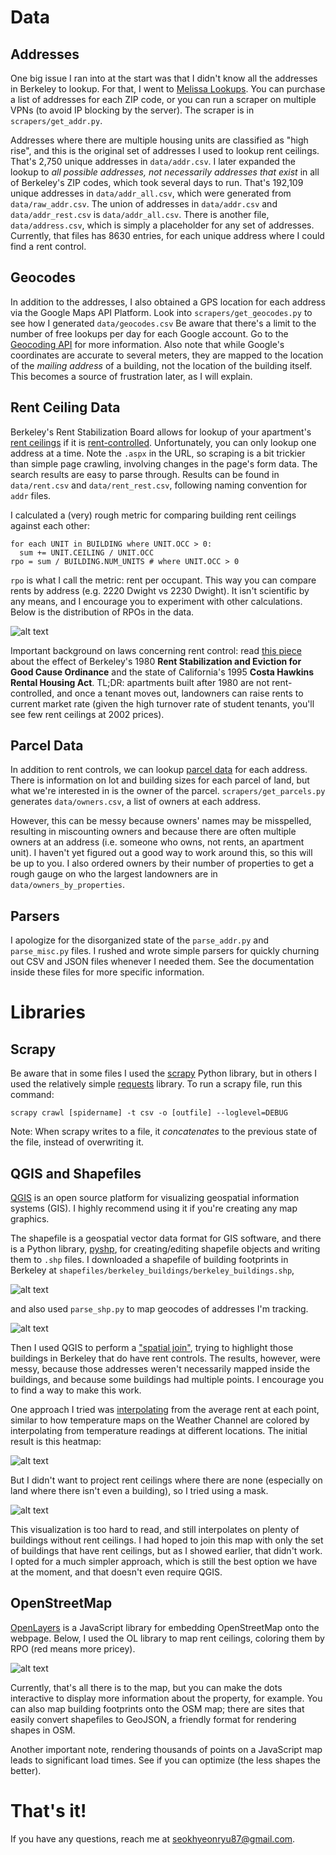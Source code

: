 # Data
## Addresses
One big issue I ran into at the start was that I didn't know all the addresses in Berkeley to lookup. For that, I went to [Melissa Lookups](https://www.melissadata.com/lookups/). You can purchase a list of addresses for each ZIP code, or you can run a scraper on multiple VPNs (to avoid IP blocking by the server). The scraper is in `scrapers/get_addr.py`.

Addresses where there are multiple housing units are classified as "high rise", and this is the original set of addresses I used to lookup rent ceilings. That's 2,750 unique addresses in `data/addr.csv`. I later expanded the lookup to _all possible addresses, not necessarily addresses that exist_ in all of Berkeley's ZIP codes, which took several days to run. That's 192,109 unique addresses in `data/addr_all.csv`, which were generated from `data/raw_addr.csv`. The union of addresses in `data/addr.csv` and `data/addr_rest.csv` is `data/addr_all.csv`. There is another file, `data/address.csv`, which is simply a placeholder for any set of addresses. Currently, that files has 8630 entries, for each unique address where I could find a rent control.

## Geocodes
In addition to the addresses, I also obtained a GPS location for each address via the Google Maps API Platform. Look into `scrapers/get_geocodes.py` to see how I generated `data/geocodes.csv` Be aware that there's a limit to the number of free lookups per day for each Google account. Go to the [Geocoding API](https://developers.google.com/maps/documentation/geocoding/intro) for more information. Also note that while Google's coordinates are accurate to several meters, they are mapped to the location of the _mailing address_ of a building, not the location of the building itself. This becomes a source of frustration later, as I will explain.

## Rent Ceiling Data
Berkeley's Rent Stabilization Board allows for lookup of your apartment's [rent ceilings](https://www.cityofberkeley.info/RentBoardUnitSearch.aspx) if it is [rent-controlled](https://www.cityofberkeley.info/Rent_Stabilization_Board/Home/Is_your_unit_covered_by_rent_control_.aspx). Unfortunately, you can only lookup one address at a time. Note the `.aspx` in the URL, so scraping is a bit trickier than simple page crawling, involving changes in the page's form data. The search results are easy to parse through. Results can be found in `data/rent.csv` and `data/rent_rest.csv`, following naming convention for `addr` files.

I calculated a (very) rough metric for comparing building rent ceilings against each other:
```
for each UNIT in BUILDING where UNIT.OCC > 0:
  sum += UNIT.CEILING / UNIT.OCC
rpo = sum / BUILDING.NUM_UNITS # where UNIT.OCC > 0
```
`rpo` is what I call the metric: rent per occupant. This way you can compare rents by address (e.g. 2220 Dwight vs 2230 Dwight). It isn't scientific by any means, and I encourage you to experiment with other calculations. Below is the distribution of RPOs in the data.

![alt text](images/rent_per_occupant.png "Distribution of Rent Per Occupant")

Important background on laws concerning rent control: read [this piece](http://www.berkeleyside.com/2018/06/06/berkeley-prepares-for-potential-repeal-of-costa-hawkins-rental-housing-act) about the effect of Berkeley's 1980 **Rent Stabilization and Eviction for Good Cause Ordinance** and the state of California's 1995 **Costa Hawkins Rental Housing Act**. TL;DR: apartments built after 1980 are not rent-controlled, and once a tenant moves out, landowners can raise rents to current market rate (given the high turnover rate of student tenants, you'll see few rent ceilings at 2002 prices).

## Parcel Data
In addition to rent controls, we can lookup [parcel data](https://www.cityofberkeley.info/ppop) for each address. There is information on lot and building sizes for each parcel of land, but what we're interested in is the owner of the parcel. `scrapers/get_parcels.py` generates `data/owners.csv`, a list of owners at each address.

However, this can be messy because owners' names may be misspelled, resulting in miscounting owners and because there are often multiple owners at an address (i.e. someone who owns, not rents, an apartment unit). I haven't yet figured out a good way to work around this, so this will be up to you. I also ordered owners by their number of properties to get a rough gauge on who the largest landowners are in `data/owners_by_properties`.

## Parsers
I apologize for the disorganized state of the `parse_addr.py` and `parse_misc.py` files. I rushed and wrote simple parsers for quickly churning out CSV and JSON files whenever I needed them. See the documentation inside these files for more specific information.

# Libraries
## Scrapy
Be aware that in some files I used the [scrapy](https://doc.scrapy.org/en/latest/intro/tutorial.html) Python library, but in others I used the relatively simple [requests](http://docs.python-requests.org/en/master/) library. To run a scrapy file, run this command:
```
scrapy crawl [spidername] -t csv -o [outfile] --loglevel=DEBUG
```
Note: When scrapy writes to a file, it *concatenates* to the previous state of the file, instead of overwriting it.

## QGIS and Shapefiles
[QGIS](https://qgis.org/en/site/forusers/download.html) is an open source platform for visualizing geospatial information systems (GIS). I highly recommend using it if you're creating any map graphics.

The shapefile is a geospatial vector data format for GIS software, and there is a Python library, [pyshp](https://pypi.org/project/pyshp/), for creating/editing shapefile objects and writing them to `.shp` files. I downloaded a shapefile of building footprints in Berkeley at `shapefiles/berkeley_buildings/berkeley_buildings.shp`,

![alt text](images/rent_buildingfootprints.png "Berkeley Building Footprints")

and also used `parse_shp.py` to map geocodes of addresses I'm tracking.

![alt text](images/rent_buildingsgeocodes.png "Rent-Controlled Addresses Locations")

Then I used QGIS to perform a ["spatial join"](https://www.qgistutorials.com/en/docs/performing_spatial_joins.html), trying to highlight those buildings in Berkeley that do have rent controls. The results, however, were messy, because those addresses weren't necessarily mapped inside the buildings, and because some buildings had multiple points. I encourage you to find a way to make this work.

One approach I tried was [interpolating](https://www.qgistutorials.com/en/docs/interpolating_point_data.html) from the average rent at each point, similar to how temperature maps on the Weather Channel are colored by interpolating from temperature readings at different locations. The initial result is this heatmap:

![alt text](images/rent_heatmap.png "Rent Ceiling Heatmap")

But I didn't want to project rent ceilings where there are none (especially on land where there isn't even a building), so I tried using a mask.

![alt text](images/rent_heatmap_masked.png "Rent Ceiling Heatmap Masked")

This visualization is too hard to read, and still interpolates on plenty of buildings without rent ceilings. I had hoped to join this map with only the set of buildings that have rent ceilings, but as I showed earlier, that didn't work. I opted for a much simpler approach, which is still the best option we have at the moment, and that doesn't even require QGIS.

## OpenStreetMap
[OpenLayers](openlayers.org) is a JavaScript library for embedding OpenStreetMap onto the webpage. Below, I used the OL library to map rent ceilings, coloring them by RPO (red means more pricey).

![alt text](images/rent_dotmap.png "Colored Map")

Currently, that's all there is to the map, but you can make the dots interactive to display more information about the property, for example. You can also map building footprints onto the OSM map; there are sites that easily convert shapefiles to GeoJSON, a friendly format for rendering shapes in OSM.

Another important note, rendering thousands of points on a JavaScript map leads to significant load times. See if you can optimize (the less shapes the better).

# That's it!
If you have any questions, reach me at seokhyeonryu87@gmail.com.
